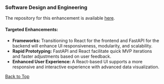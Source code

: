 ### Software Design and Engineering

The repository for this enhancement is available [here](https://github.com/clintmonroe00/capstone-project/tree/sprint-one).

#### Targeted Enhancements:
- **Frameworks:** Transitioning to React for the frontend and FastAPI for the backend will enhance UI responsiveness, modularity, and scalability.
- **Rapid Prototyping:** FastAPI and React facilitate quick MVP iterations and faster adjustments based on user feedback.
- **Enhanced User Experience:** A React-based UI supports a more responsive and interactive experience with advanced data visualization.

[Back to Top](#technical-artifacts)
